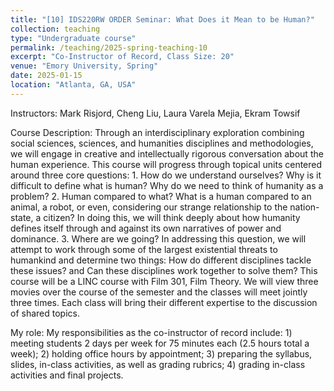 ```yaml
---
title: "[10] IDS220RW ORDER Seminar: What Does it Mean to be Human?"
collection: teaching
type: "Undergraduate course"
permalink: /teaching/2025-spring-teaching-10
excerpt: "Co-Instructor of Record, Class Size: 20"
venue: "Emory University, Spring"
date: 2025-01-15
location: "Atlanta, GA, USA"
---
```

Instructors: Mark Risjord, Cheng Liu, Laura Varela Mejia, Ekram Towsif 

Course Description: Through an interdisciplinary exploration combining social sciences, sciences, and humanities disciplines and methodologies, we will engage in creative and intellectually rigorous conversation about the human experience. This course will progress through topical units centered around three core questions: 1. How do we understand ourselves? Why is it difficult to define what is human? Why do we need to think of humanity as a problem? 2. Human compared to what? What is a human compared to an animal, a robot, or even, considering our strange relationship to the nation-state, a citizen? In doing this, we will think deeply about how humanity defines itself through and against its own narratives of power and dominance. 3. Where are we going? In addressing this question, we will attempt to work through some of the largest existential threats to humankind and determine two things: How do different disciplines tackle these issues? and Can these disciplines work together to solve them? This course will be a LINC course with Film 301, Film Theory. We will view three movies over the course of the semester and the classes will meet jointly three times. Each class will bring their different expertise to the discussion of shared topics.

My role: My responsibilities as the co-instructor of record include: 1) meeting students 2 days per week for 75 minutes each (2.5 hours total a week); 2) holding office hours by appointment; 3) preparing the syllabus, slides, in-class activities, as well as grading rubrics; 4) grading in-class activities and final projects.